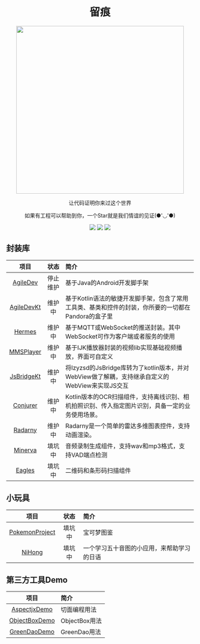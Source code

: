 <h1 align="center">留痕</h1>

<p align="center">
<img src="https://github-readme-stats.vercel.app/api?username=LZ9&theme=algolia" width="450"/>
</p>

<p align="center">让代码证明你来过这个世界</p>
<p align="center">如果有工程可以帮助到你，一个Star就是我们情谊的见证(●'◡'●)</p>

<p align="center">
<img src="https://img.shields.io/badge/Android-%2335495e.svg?style=for-the-badge&logo=Android&logoColor=%FF35D06D"/>
<img src="https://img.shields.io/badge/Kotlin-%2335495e.svg?&style=for-the-badge&logo=kotlin&logoColor=%FF7F52FF"/>
<img src="https://img.shields.io/badge/CSharp-%2335495e.svg?&style=for-the-badge&logo=CSharp"/>
</p>

## 封装库
项目 | 状态 | 简介
:---:|:---:|:---
[AgileDev](https://github.com/LZ9/AgileDev) | 停止维护 | 基于Java的Android开发脚手架
[AgileDevKt](https://github.com/LZ9/AgileDevKt) | 维护中 | 基于Kotlin语法的敏捷开发脚手架，包含了常用工具类、基类和控件的封装，你所要的一切都在Pandora的盒子里
[Hermes](https://github.com/LZ9/Hermes) | 维护中 | 基于MQTT或WebSocket的推送封装。其中WebSocket可作为客户端或者服务的使用
[MMSPlayer](https://github.com/LZ9/MMSPlayer) | 维护中 | 基于IJK播放器封装的视频lib实现基础视频播放，界面可自定义
[JsBridgeKt](https://github.com/LZ9/JsBridgeKt) | 维护中 | 将lzyzsd的JsBridge库转为了kotlin版本，并对WebView做了解耦，支持继承自定义的WebView来实现JS交互
[Conjurer](https://github.com/LZ9/Conjurer) | 维护中 | Kotlin版本的OCR扫描组件，支持离线识别、相机拍照识别、传入指定图片识别，具备一定的业务使用场景。
[Radarny](https://github.com/LZ9/Radarny) | 维护中 | Radarny是一个简单的雷达多维图表控件，支持动画渲染。
[Minerva](https://github.com/LZ9/Minerva) | 填坑中 | 音频录制生成组件，支持wav和mp3格式，支持VAD端点检测
[Eagles](https://github.com/LZ9/Eagles) | 填坑中 | 二维码和条形码扫描组件

## 小玩具
项目 | 状态 | 简介
:---:|:---:|:---
[PokemonProject](https://github.com/LZ9/PokemonProject) | 填坑中 | 宝可梦图鉴
[NiHong](https://github.com/LZ9/NiHong) | 填坑中 | 一个学习五十音图的小应用，来帮助学习的日语

## 第三方工具Demo
项目 | 简介
:---:|:---
[AspectjxDemo](https://github.com/LZ9/AspectjxDemo) | 切面编程用法
[ObjectBoxDemo](https://github.com/LZ9/ObjectBoxDemo) | ObjectBox用法
[GreenDaoDemo](https://github.com/LZ9/GreenDaoDemo) | GreenDao用法


